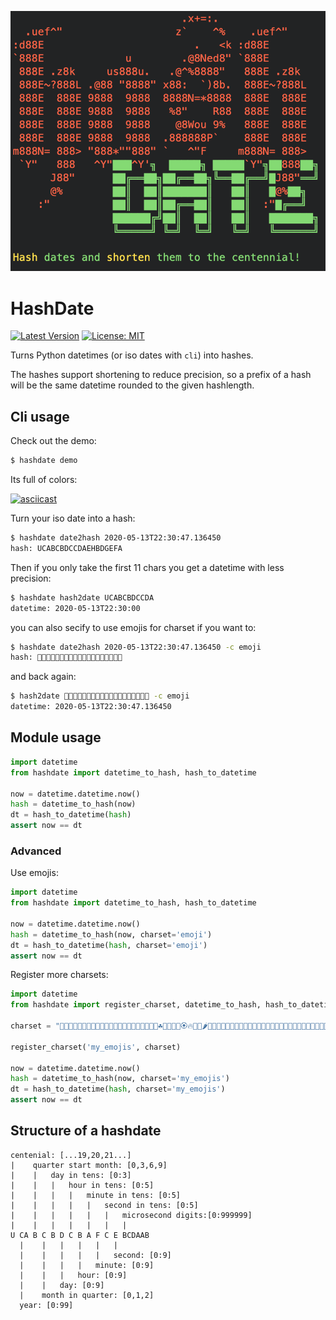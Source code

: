 ![hashdate](https://github.com/sloev/hashdate/blob/master/assets/logo.png)

# HashDate 

[![Latest Version](https://img.shields.io/pypi/v/hashdate.svg)](https://pypi.python.org/pypi/hashdate) [![License: MIT](https://img.shields.io/badge/License-MIT-yellow.svg)](https://opensource.org/licenses/MIT)

Turns Python datetimes (or iso dates with `cli`) into hashes.

The hashes support shortening to reduce precision, so a prefix of a hash will be the same datetime rounded to the given hashlength.

## Cli usage

Check out the demo:
```bash
$ hashdate demo
``` 

Its full of colors:

[![asciicast](https://asciinema.org/a/kKaOD68BJXa11WA1ghW7vjqii.svg)](https://asciinema.org/a/kKaOD68BJXa11WA1ghW7vjqii)

Turn your iso date into a hash:

```bash
$ hashdate date2hash 2020-05-13T22:30:47.136450
hash: UCABCBDCCDAEHBDGEFA
```

Then if you only take the first 11 chars you get a datetime with less precision:

```bash
$ hashdate hash2date UCABCBDCCDA
datetime: 2020-05-13T22:30:00
```

you can also secify to use emojis for charset if you want to:

```bash
$ hashdate date2hash 2020-05-13T22:30:47.136450 -c emoji
hash: 🌹🐲🌼🥕🐲🥕🌲🐲🐲🌲🌼🍇🐐🥕🌲🌴🍇🐂🌼
```

and back again:

```bash
$ hash2date 🌹🐲🌼🥕🐲🥕🌲🐲🐲🌲🌼🍇🐐🥕🌲🌴🍇🐂🌼 -c emoji
datetime: 2020-05-13T22:30:47.136450
```

## Module usage

```python
import datetime
from hashdate import datetime_to_hash, hash_to_datetime

now = datetime.datetime.now()
hash = datetime_to_hash(now)
dt = hash_to_datetime(hash)
assert now == dt
```

### Advanced

Use emojis:

```python
import datetime
from hashdate import datetime_to_hash, hash_to_datetime

now = datetime.datetime.now()
hash = datetime_to_hash(now, charset='emoji')
dt = hash_to_datetime(hash, charset='emoji')
assert now == dt
```

Register more charsets:

```python
import datetime
from hashdate import register_charset, datetime_to_hash, hash_to_datetime

charset = "🌼🥕🐲🌲🍇🐂🌴🐐🍉🌺🍊🐽🍆🦎🍟🌱🐫🐍🐃🍍🌹🍕☘🌿🥓🐪🌷🏵🔥🐷🌳🌶🥒🐊🐗🐏🌵🌻🌽🐢🍋🍈💮🎃🌊🥔🌰🍀🍃💧💐🍂🐮🌸🐄🍄🍁🍞🥜🐑🥀🌭🐸🐖"

register_charset('my_emojis', charset)

now = datetime.datetime.now()
hash = datetime_to_hash(now, charset='my_emojis')
dt = hash_to_datetime(hash, charset='my_emojis')
assert now == dt
```


## Structure of a hashdate

```
centenial: [...19,20,21...]
|    quarter start month: [0,3,6,9]
|    |   day in tens: [0:3]
|    |   |   hour in tens: [0:5]
|    |   |   |   minute in tens: [0:5]
|    |   |   |   |   second in tens: [0:5]
|    |   |   |   |   |   microsecond digits:[0:999999]
|    |   |   |   |   |   |
U CA B C B D C B A F C E BCDAAB  
  |    |   |   |   |   | 
  |    |   |   |   |   second: [0:9]
  |    |   |   |   minute: [0:9]
  |    |   |   hour: [0:9]
  |    |   day: [0:9]
  |    month in quarter: [0,1,2]
  year: [0:99]

```